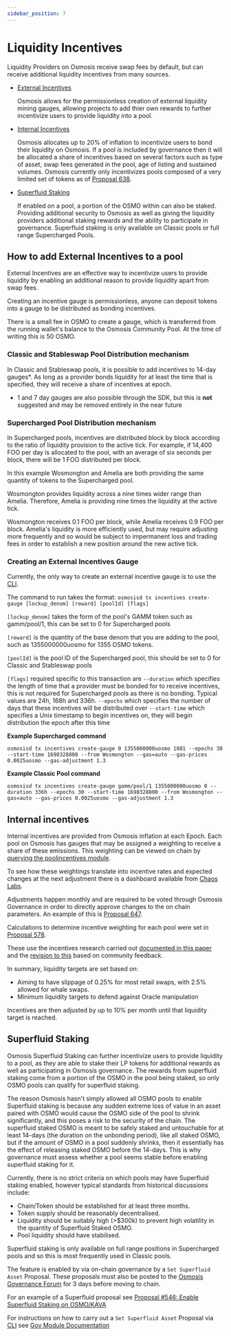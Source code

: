 ```yaml
---
sidebar_position: 7
---
```

# Liquidity Incentives

Liquidity Providers on Osmosis receive swap fees by default, but can receive additional liquidity incentives from many sources.

* [External Incentives](#external-incentives)

	Osmosis allows for the permissionless creation of external liquidity mining gauges, allowing projects to add thier own rewards to further incentivize users to provide liquidity into a pool.

* [Internal Incentives](#internal-incentives)

	Osmosis allocates up to 20% of inflation to incentivize users to bond their liquidity on Osmosis. If a pool is included by governance then it will be allocated a share of incentives based on several factors such as type of asset, swap fees generated in the pool, age of listing and sustained volumes. 
	Osmosis currently only incentivizes pools composed of a very limited set of tokens as of [Proposal 638](https://www.mintscan.io/osmosis/proposals/638).

* [Superfluid Staking](#superfluid-staking)

	If enabled on a pool, a portion of the OSMO within can also be staked. Providing additional security to Osmosis as well as giving the liquidity providers additional staking rewards and the ability to participate in governance.
	Superfluid staking is only available on Classic pools or full range Supercharged Pools.

## How to add External Incentives to a pool

External Incentives are an effective way to incentivize users to provide liquidity by enabling an additional reason to provide liquidity apart from swap fees.

Creating an incentive gauge is permissionless, anyone can deposit tokens into a gauge to be distributed as bonding incentives.

There is a small fee in OSMO to create a gauge, which is transferred from the running wallet's balance to the Osmosis Community Pool. At the time of writing this is 50 OSMO.

### Classic and Stableswap Pool Distribution mechanism
In Classic and Stableswap pools, it is possible to add incentives to 14-day gauges*. As long as a provider bonds liquidity for at least the time that is specified, they will receive a share of incentives at epoch. 

* 1 and 7 day gauges are also possible through the SDK, but this is **not** suggested and may be removed entirely in the near future

### Supercharged Pool Distribution mechanism
In Supercharged pools, incentives are distributed block by block according to the ratio of liquidity provision to the active tick.
For example, if 14,400 FOO per day is allocated to the pool, with an average of six seconds per block, there will be 1 FOO distributed per block.

In this example Wosmongton and Amelia are both providing the same quantity of tokens to the Supercharged pool.

Wosmongton provides liquidity across a nine times wider range than Amelia. Therefore, Amelia is providing nine times the liquidity at the active tick. 

Wosmongton receives 0.1 FOO per block, while Amelia receives 0.9 FOO per block. Amelia's liquidity is more efficiently used, but may require adjusting more frequently and so would be subject to impermanent loss and trading fees in order to establish a new position around the new active tick.


### Creating an External Incentives Gauge
Currently, the only way to create an external incentive gauge is to use the [CLI](https://docs.osmosis.zone/osmosis-core/osmosisd).

The command to run takes the format:
`osmosisd tx incentives create-gauge [lockup_denom] [reward] [poolId] [flags]`

`[lockup_denom]` takes the form of the pool's GAMM token such as gamm/pool/1, this can be set to 0 for Supercharged pools

`[reward]` is the quantity of the base denom that you are adding to the pool, such as 1355000000uosmo for 1355 OSMO tokens.

`[poolId]` is the pool ID of the Supercharged pool, this should be set to 0 for Classic and Stableswap pools

`[flags]` required specific to this transaction are 
	`--duration` which specifies the length of time that a provider must be bonded for to receive incentives, this is not required for Supercharged pools as there is no bonding. Typical values are 24h, 168h and 336h.
	`--epochs` which specifies the number of days that these incentives will be distributed over
	`--start-time` which specifies a Unix timestamp to begin incentives on, they will begin distribution the epoch after this time

**Example Supercharged command**

`osmosisd tx incentives create-gauge 0 1355000000uosmo 1081 --epochs 30 --start-time 1698328800 --from Wosmongton --gas=auto --gas-prices 0.0025uosmo --gas-adjustment 1.3`

**Example Classic Pool command**

`osmosisd tx incentives create-gauge gamm/pool/1 1355000000uosmo 0 --duration 336h --epochs 30 --start-time 1698328800 --from Wosmongton --gas=auto --gas-prices 0.0025uosmo --gas-adjustment 1.3`



## Internal incentives
Internal incentives are provided from Osmosis inflation at each Epoch. Each pool on Osmosis has gauges that may be assigned a weighting to receive a share of these emissions. This weighting can be viewed on chain by [querying the poolincentives module](https://docs.osmosis.zone/osmosis-core/modules/pool-incentives#queries).

To see how these weightings translate into incentive rates and expected changes at the next adjustment there is a dashboard available from [Chaos Labs](https://community-staging.chaoslabs.xyz/osmosis/incentives-optimization).

Adjustments happen monthly and are required to be voted through Osmosis Governance in order to directly approve changes to the on chain parameters. An example of this is [Proposal 647](https://www.mintscan.io/osmosis/proposals/647).

Calculations to determine incentive weighting for each pool were set in [Proposal 578](https://www.mintscan.io/osmosis/proposals/578).

These use the incentives research carried out [documented in this paper](https://hathornodes.com/osmosis_incentives_research.html) and the [revision to this](https://hathornodes.com/incentives_research_update.html) based on community feedback.

In summary, liquidity targets are set based on:
* Aiming to have slippage of 0.25% for most retail swaps, with 2.5% allowed for whale swaps.
* Minimum liquidity targets to defend against Oracle manipulation

Incentives are then adjusted by up to 10% per month until that liquidity target is reached.

## Superfluid Staking
Osmosis Superfluid Staking can further incentivize users to provide liquidity to a pool, as they are able to stake their LP tokens for additional rewards as well as participating in Osmosis governance. The rewards from superfluid staking come from a portion of the OSMO in the pool being staked, so only OSMO pools can qualify for superfluid staking.

The reason Osmosis hasn't simply allowed all OSMO pools to enable Superfluid staking is because any sudden extreme loss of value in an asset paired with OSMO would cause the OSMO side of the pool to shrink significantly, and this poses a risk to the security of the chain. The superfluid staked OSMO is meant to be safely staked and untouchable for at least 14-days (the duration on the unbonding period), like all staked OSMO, but if the amount of OSMO in a pool suddenly shrinks, then it essentially has the effect of releasing staked OSMO before the 14-days. This is why governance must assess whether a pool seems stable before enabling superfluid staking for it. 

Currently, there is no strict criteria on which pools may have Superfluid staking enabled, however typical standards from historical discussions include:
* Chain/Token should be established for at least three months.
* Token supply should be reasonably decentralised.
* Liquidity should be suitably high (>$300k) to prevent high volatility in the quantity of Superfluid Staked OSMO. 
* Pool liquidity should have stabilised.

Superfluid staking is only available on full range positions in Supercharged pools and so this is most frequently used in Classic pools.

The feature is enabled by via on-chain governance by a `Set Superfluid Asset` Proposal. These proposals must also be posted to the [Osmosis Governance Forum](https://forum.osmosis.zone/) for 3 days before moving to chain.

For an example of a Superfluid proposal see [Proposal #546: Enable Superfluid Staking on OSMO/KAVA](https://www.mintscan.io/osmosis/proposals/546)

For instructions on how to carry out a `Set Superfluid Asset` Proposal via [CLI](https://docs.osmosis.zone/osmosis-core/osmosisd) see [Gov Module Documentation](https://docs.osmosis.zone/osmosis-core/modules/gov#submit-proposal-set-superfluid-asset)
